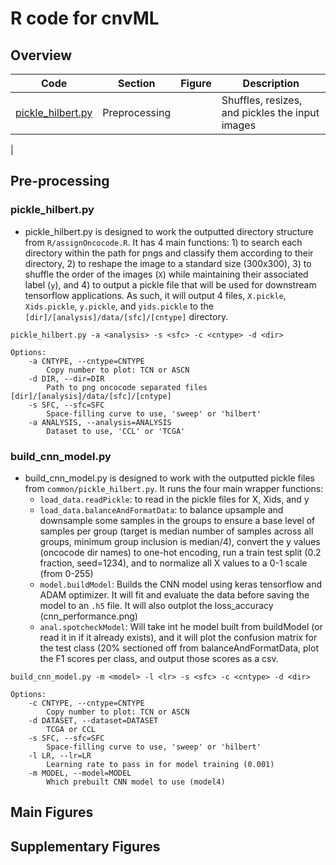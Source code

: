 # R code for cnvML
## Overview

| Code | Section | Figure | Description |
|------|------|------|------|
| <a href="#pickle_hilbertpy">pickle_hilbert.py</a> | Preprocessing |  | Shuffles, resizes, and pickles the input images |
| 


## Pre-processing
### pickle_hilbert.py
* pickle_hilbert.py is designed to work the outputted directory structure from `R/assignOncocode.R`. It has 4 main functions: 1) to search each directory within the path for pngs and classify them according to their directory, 2) to reshape the image to a standard size (300x300), 3) to shuffle the order of the images (`X`) while maintaining their associated label (`y`), and 4) to output a pickle file that will be used for downstream tensorflow applications. As such, it will output 4 files, `X.pickle`, `Xids.pickle`, `y.pickle`, and `yids.pickle` to the `[dir]/[analysis]/data/[sfc]/[cntype]` directory.

```
pickle_hilbert.py -a <analysis> -s <sfc> -c <cntype> -d <dir>

Options:
	-a CNTYPE, --cntype=CNTYPE
		Copy number to plot: TCN or ASCN
	-d DIR, --dir=DIR
		Path to png oncocode separated files [dir]/[analysis]/data/[sfc]/[cntype]
	-s SFC, --sfc=SFC
		Space-filling curve to use, 'sweep' or 'hilbert'
	-a ANALYSIS, --analysis=ANALYSIS
		Dataset to use, 'CCL' or 'TCGA'

```

### build_cnn_model.py
 * build_cnn_model.py is designed to work with the outputted pickle files from `common/pickle_hilbert.py`. It runs the four main wrapper functions: 
   * `load_data.readPickle`: to read in the pickle files for X, Xids, and y
   * `load_data.balanceAndFormatData`: to balance upsample and downsample some samples in the groups to ensure a base level of samples per group (target is median number of samples across all groups, minimum group inclusion is median/4), convert the y values (oncocode dir names) to one-hot encoding, run a train test split (0.2 fraction, seed=1234), and to normalize all X values to a 0-1 scale (from 0-255)
   * `model.buildModel`: Builds the CNN model using keras tensorflow and ADAM optimizer. It will fit and evaluate the data before saving the model to an `.h5` file. It will also outplot the loss_accuracy (cnn_performance.png)
   * `anal.spotcheckModel`: Will take int he model built from buildModel (or read it in if it already exists), and it will plot the confusion matrix for the test class (20% sectioned off from balanceAndFormatData, plot the F1 scores per class, and output those scores as a csv.
```
build_cnn_model.py -m <model> -l <lr> -s <sfc> -c <cntype> -d <dir>

Options:
	-c CNTYPE, --cntype=CNTYPE
		Copy number to plot: TCN or ASCN
	-d DATASET, --dataset=DATASET
		TCGA or CCL
	-s SFC, --sfc=SFC
		Space-filling curve to use, 'sweep' or 'hilbert'
	-l LR, --lr=LR
		Learning rate to pass in for model training (0.001)
	-m MODEL, --model=MODEL
		Which prebuilt CNN model to use (model4)

```
## Main Figures

## Supplementary Figures
